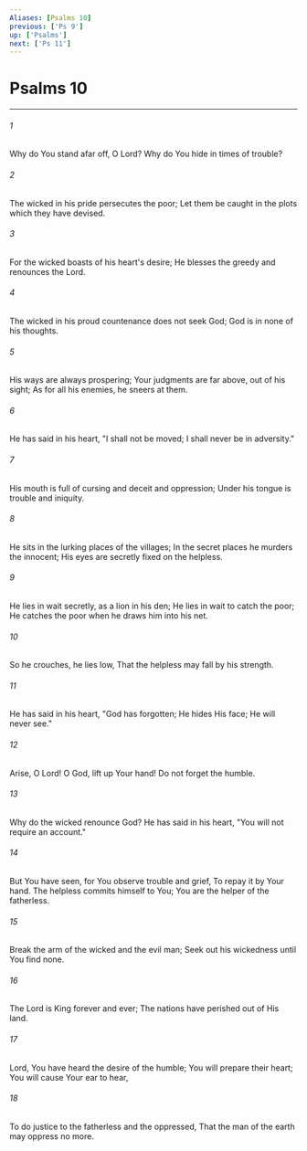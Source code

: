 ```yaml
---
Aliases: [Psalms 10]
previous: ['Ps 9']
up: ['Psalms']
next: ['Ps 11']
---
```

# Psalms 10

***


###### 1 
Why do You stand afar off, O Lord? Why do You hide in times of trouble? 

###### 2 
The wicked in his pride persecutes the poor; Let them be caught in the plots which they have devised. 

###### 3 
For the wicked boasts of his heart's desire; He blesses the greedy and renounces the Lord. 

###### 4 
The wicked in his proud countenance does not seek God; God is in none of his thoughts. 

###### 5 
His ways are always prospering; Your judgments are far above, out of his sight; As for all his enemies, he sneers at them. 

###### 6 
He has said in his heart, "I shall not be moved; I shall never be in adversity." 

###### 7 
His mouth is full of cursing and deceit and oppression; Under his tongue is trouble and iniquity. 

###### 8 
He sits in the lurking places of the villages; In the secret places he murders the innocent; His eyes are secretly fixed on the helpless. 

###### 9 
He lies in wait secretly, as a lion in his den; He lies in wait to catch the poor; He catches the poor when he draws him into his net. 

###### 10 
So he crouches, he lies low, That the helpless may fall by his strength. 

###### 11 
He has said in his heart, "God has forgotten; He hides His face; He will never see." 

###### 12 
Arise, O Lord! O God, lift up Your hand! Do not forget the humble. 

###### 13 
Why do the wicked renounce God? He has said in his heart, "You will not require an account." 

###### 14 
But You have seen, for You observe trouble and grief, To repay it by Your hand. The helpless commits himself to You; You are the helper of the fatherless. 

###### 15 
Break the arm of the wicked and the evil man; Seek out his wickedness until You find none. 

###### 16 
The Lord is King forever and ever; The nations have perished out of His land. 

###### 17 
Lord, You have heard the desire of the humble; You will prepare their heart; You will cause Your ear to hear, 

###### 18 
To do justice to the fatherless and the oppressed, That the man of the earth may oppress no more.
